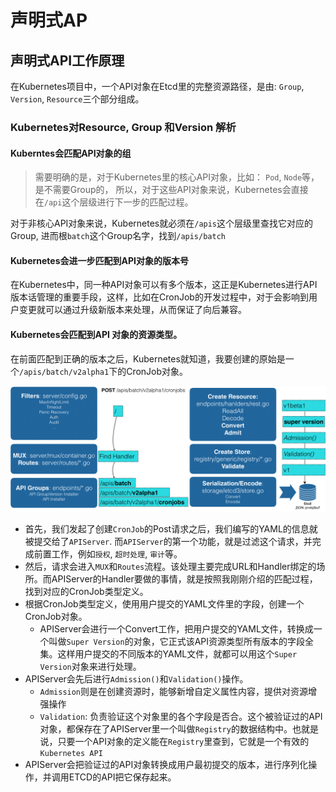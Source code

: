 # 声明式AP

## 声明式API工作原理

在Kubernetes项目中，一个API对象在Etcd里的完整资源路径，是由: `Group`, `Version`, `Resource`三个部分组成。



### Kubernetes对Resource, Group 和Version 解析

#### Kuberntes会匹配API对象的组

> 需要明确的是，对于Kubernetes里的核心API对象，比如： `Pod`, `Node`等，是不需要Group的， 所以，对于这些API对象来说，Kubernetes会直接在`/api`这个层级进行下一步的匹配过程。

对于非核心API对象来说，Kubernetes就必须在`/apis`这个层级里查找它对应的Group, 进而根`batch`这个Group名字，找到`/apis/batch`



#### Kubernetes会进一步匹配到API对象的版本号

在Kubernetes中，同一种API对象可以有多个版本，这正是Kubernetes进行API版本话管理的重要手段，这样，比如在CronJob的开发过程中，对于会影响到用户变更就可以通过升级新版本来处理，从而保证了向后兼容。

#### Kubernetes会匹配到API 对象的资源类型。

在前面匹配到正确的版本之后，Kubernetes就知道，我要创建的原始是一个`/apis/batch/v2alpha1`下的CronJob对象。

![img](./df6f1dda45e9a353a051d06c48f0286f.png)

- 首先，我们发起了创建`CronJob`的Post请求之后，我们编写的YAML的信息就被提交给了`APIServer`. 而`APIServer`的第一个功能，就是过滤这个请求，并完成前置工作，例如`授权`, `超时处理`, `审计`等。
- 然后，请求会进入`MUX`和`Routes`流程。该处理主要完成URL和Handler绑定的场所。而APIServer的Handler要做的事情，就是按照我刚刚介绍的匹配过程，找到对应的CronJob类型定义。
- 根据CronJob类型定义，使用用户提交的YAML文件里的字段，创建一个CronJob对象。
  - APIServer会进行一个Convert工作，把用户提交的YAML文件，转换成一个叫做`Super Version`的对象，它正式该API资源类型所有版本的字段全集。这样用户提交的不同版本的YAML文件，就都可以用这个`Super Version`对象来进行处理。
- APIServer会先后进行`Admission()`和`Validation()`操作。
  - `Admission`则是在创建资源时，能够新增自定义属性内容，提供对资源增强操作
  - `Validation`: 负责验证这个对象里的各个字段是否合。这个被验证过的API对象，都保存在了APIServer里一个叫做`Registry`的数据结构中。也就是说，只要一个API对象的定义能在`Registry`里查到，它就是一个有效的`Kubernetes API`
- APIServer会把验证过的API对象转换成用户最初提交的版本，进行序列化操作，并调用ETCD的API把它保存起来。